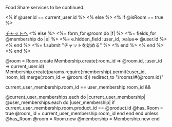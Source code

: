 Food Share services to be continued.
<div class="container">
  <div class="row">
    <% if @user.id == current_user.id %>
    <% else %>
      <% if @isRoom == true %>
        <p><a href="/rooms/<%= @roomId %>">チャットへ</a>
      <% else %>
        <%= form_for @room do |f| %>
          <%= fields_for @membership do |e| %>
            <%= e.hidden_field :user_id, :value=> @user.id %>
          <% end %>
          <%= f.submit "チャットを始める" %>
        <% end %>
      <% end %>
    <% end %>
  </div>
</div>

@room = Room.create
Membership.create(:room_id => @room.id, :user_id => current_user.id)
Membership.create(params.require(:membership).permit(:user_id, :room_id).merge(:room_id => @room.id))
redirect_to "/rooms/#{@room.id}"


current_user_membership.room_id == user_membership.room_id &&


@current_user_memberships.each do |current_user_membership|
  @user_memberships.each do |user_membership|
    if current_user_membership.room.product_id == @product.id
      @has_Room = true
      @room_id = current_user_membership.room_id
    end
  end
end
unless @has_Room
  @room = Room.new
  @membership = Membership.new
end
